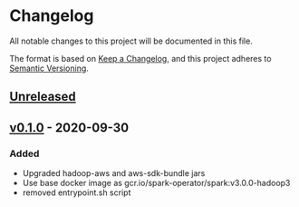 # Changelog
All notable changes to this project will be documented in this file.

The format is based on [Keep a Changelog](https://keepachangelog.com/en/1.0.0/),
and this project adheres to [Semantic Versioning](https://semver.org/spec/v2.0.0.html).

## [Unreleased]

## [v0.1.0] - 2020-09-30
### Added
- Upgraded hadoop-aws and aws-sdk-bundle jars
- Use base docker image as gcr.io/spark-operator/spark:v3.0.0-hadoop3
- removed entrypoint.sh script

[Unreleased]: https://github.com/PaytmLabs/spark-history-server-docker/compare/v0.1.0...HEAD
[v0.1.0]: https://github.com/PaytmLabs/spark-history-server-docker/releases/tag/v0.1.0

